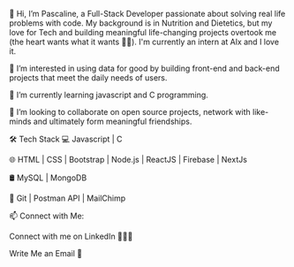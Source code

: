 
👋 Hi, I’m Pascaline, a Full-Stack Developer passionate about solving real life problems with code. My background is in Nutrition and Dietetics, but my love for Tech and building meaningful life-changing projects overtook me (the heart wants what it wants 🥰🥰). I'm currently an intern at Alx and I love it.

👀 I’m interested in using data for good by building front-end and back-end projects that meet the daily needs of users.

🌱 I’m currently learning javascript and C programming.

💞️ I’m looking to collaborate on open source projects, network with like-minds and ultimately form meaningful friendships.

🛠 Tech Stack
💻   Javascript | C

🌐   HTML | CSS | Bootstrap | Node.js | ReactJS | Firebase | NextJs

🛢   MySQL | MongoDB

🔧   Git | Postman API | MailChimp

📫 Connect with Me:

Connect with me on LinkedIn 👨🏻‍💻

Write Me an Email 💌
